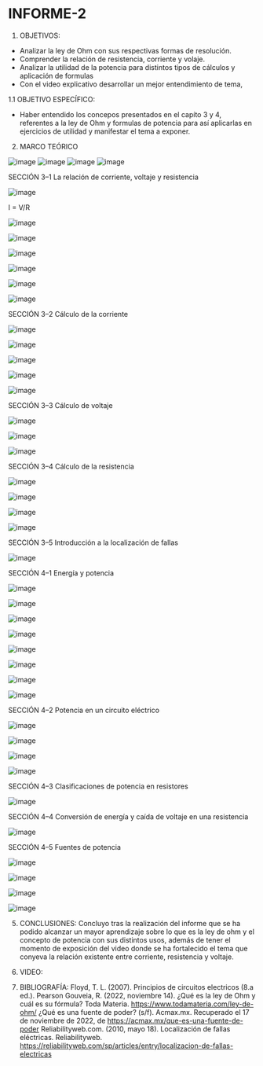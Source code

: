 # INFORME-2

1. OBJETIVOS:
- Analizar la ley de Ohm con sus respectivas formas de resolución.
- Comprender la relación de resistencia, corriente y volaje.
- Analizar la utilidad de la potencia para distintos tipos de cálculos y aplicación de formulas
- Con el video explicativo desarrollar un mejor entendimiento de tema,

1.1 OBJETIVO ESPECÍFICO:
- Haber entendido los concepos presentados en el capíto 3 y 4, referentes a la ley de Ohm y formulas de potencia para así aplicarlas en ejercicios de utilidad y manifestar el tema a exponer.

2. MARCO TEÓRICO

![image](https://user-images.githubusercontent.com/117920423/202385714-a4debc6a-1f9e-4ac2-bb8d-502df435ddd3.png)
![image](https://user-images.githubusercontent.com/117920423/202385797-1bb1f7e4-04f7-47b5-adda-e0b55bbcc8ee.png)
![image](https://user-images.githubusercontent.com/117920423/202385871-65ea11d5-e4fc-48af-8166-34a185570b8f.png)
![image](https://user-images.githubusercontent.com/117920423/202385943-e5d9a0db-61af-445d-9d18-4ed96294735d.png)


SECCIÓN 3–1 La relación de corriente, voltaje y resistencia

![image](https://user-images.githubusercontent.com/117920423/202386223-b8d9dddb-2267-44eb-a858-d68f97ec39c3.png)

I = V/R

![image](https://user-images.githubusercontent.com/117920423/202386339-e3454ea9-0647-44da-8ae9-1d2af3a8a0d4.png)



![image](https://user-images.githubusercontent.com/117920423/202386422-f961657f-141e-48d9-a5d4-01fc2041f950.png)



![image](https://user-images.githubusercontent.com/117920423/202386477-15fc321e-2ca4-41bc-b842-06abb6e6d9d0.png)



![image](https://user-images.githubusercontent.com/117920423/202386554-829709c6-9994-473d-8645-626296201afb.png)



![image](https://user-images.githubusercontent.com/117920423/202386658-eb5a72cb-c50e-495d-a2ba-d56f79b98e7d.png)



![image](https://user-images.githubusercontent.com/117920423/202386704-d4f0959b-5a6a-4d6c-9504-ec16b0bd1baf.png)



SECCIÓN 3–2 Cálculo de la corriente

![image](https://user-images.githubusercontent.com/117920423/202386835-62199f3a-e5e3-4da7-ae14-f17b8b2c8a9d.png)



![image](https://user-images.githubusercontent.com/117920423/202386859-713c84a5-2696-42c1-aef0-e438b7ba1eb1.png)



![image](https://user-images.githubusercontent.com/117920423/202386892-d5b97816-95c4-4cc7-8bb6-505edf90a575.png)



![image](https://user-images.githubusercontent.com/117920423/202386932-65bc884e-1dfb-4535-b750-3c4934eb08a4.png)

![image](https://user-images.githubusercontent.com/117920423/202386955-18e98f3e-1194-41df-83bc-e01b7a4f60e6.png)



SECCIÓN 3–3 Cálculo de voltaje

![image](https://user-images.githubusercontent.com/117920423/202387076-0663271e-1af0-4918-9e63-35a335d1535a.png)

![image](https://user-images.githubusercontent.com/117920423/202387149-71e2a4a7-5829-44b0-a3c4-990cca244d2e.png)



![image](https://user-images.githubusercontent.com/117920423/202387322-35adc28e-b765-4c5f-a634-4b933e3b8346.png)



SECCIÓN 3–4 Cálculo de la resistencia

![image](https://user-images.githubusercontent.com/117920423/202387407-7dca4fb7-9ea6-4a77-bd13-dd75acb39c74.png)



![image](https://user-images.githubusercontent.com/117920423/202387444-e9f7b63c-ab69-4f6b-b2c5-e3b4b591b1bf.png)



![image](https://user-images.githubusercontent.com/117920423/202387525-eb4beff5-2c3a-4633-a526-8940bc608844.png)



![image](https://user-images.githubusercontent.com/117920423/202387565-3cae0b43-3e2d-4e6f-93ab-f3f915323f09.png)



SECCIÓN 3–5 Introducción a la localización de fallas

![image](https://user-images.githubusercontent.com/117920423/202387740-2fb86df2-ba08-4881-ba08-dedfdfa80e86.png)




SECCIÓN 4–1 Energía y potencia

![image](https://user-images.githubusercontent.com/117920423/202387870-59e4b933-ef63-433b-81a7-c64aee97a15f.png)



![image](https://user-images.githubusercontent.com/117920423/202387901-f1f78610-777c-4641-8908-34c53bbe5006.png)



![image](https://user-images.githubusercontent.com/117920423/202387947-32253873-721e-4b0f-8164-1da23505e13d.png)



![image](https://user-images.githubusercontent.com/117920423/202387987-414ace6a-56e4-49ba-afb1-9a451c8bfd16.png)



![image](https://user-images.githubusercontent.com/117920423/202388044-61fc663c-b657-404f-a114-f41a89d9666f.png)



![image](https://user-images.githubusercontent.com/117920423/202388081-a4236cde-47ff-48a2-b12d-63a8ae368d4b.png)



![image](https://user-images.githubusercontent.com/117920423/202388131-26a456b3-210b-4819-9d81-71cf69ada43f.png)



![image](https://user-images.githubusercontent.com/117920423/202388164-b3741f95-5160-4bc7-97d2-5be99042cae6.png)



SECCIÓN 4–2 Potencia en un circuito eléctrico

![image](https://user-images.githubusercontent.com/117920423/202388253-b37fb3fc-42da-44d9-a33e-d85cff021309.png)



![image](https://user-images.githubusercontent.com/117920423/202388291-ba1c5f30-d9bc-42ec-9e1c-c5ed7806670d.png)



![image](https://user-images.githubusercontent.com/117920423/202388340-48ac624f-13df-47fe-8e8d-51d8976768be.png)



![image](https://user-images.githubusercontent.com/117920423/202388376-8d7412de-c3fe-47e2-a7dc-4d7a8f89d293.png)



SECCIÓN 4–3 Clasificaciones de potencia en resistores

![image](https://user-images.githubusercontent.com/117920423/202388508-f154a828-44a3-4273-af4b-b67a6851d755.png)



SECCIÓN 4–4 Conversión de energía y caída de voltaje en una resistencia

![image](https://user-images.githubusercontent.com/117920423/202388564-4c2f7f2d-67ba-42e9-8187-a673e39a4b95.png)



SECCIÓN 4–5 Fuentes de potencia

![image](https://user-images.githubusercontent.com/117920423/202388653-82f01134-a1b8-4bb8-9652-4aacc27526c7.png)



![image](https://user-images.githubusercontent.com/117920423/202388727-85903420-74e7-46b8-8ad5-2099678f1979.png)



![image](https://user-images.githubusercontent.com/117920423/202388753-cb38a32c-24c6-42e3-9fd8-69cd24d7eb18.png)



![image](https://user-images.githubusercontent.com/117920423/202388775-63d00c12-9afc-4066-b9cf-cc3c18d8a83c.png)




5. CONCLUSIONES: Concluyo tras la realización del informe que se ha podido alcanzar un mayor aprendizaje sobre lo que es la ley de ohm y el concepto de potencia con sus distintos usos, además de tener el momento de exposición del video donde se ha fortalecido el tema que conyeva la relación existente entre corriente, resistencia y voltaje.

6. VIDEO: 

7. BIBLIOGRAFÍA:
Floyd, T. L. (2007). Principios de circuitos electricos (8.a ed.). Pearson
Gouveia, R. (2022, noviembre 14). ¿Qué es la ley de Ohm y cuál es su fórmula? Toda Materia. https://www.todamateria.com/ley-de-ohm/
¿Qué es una fuente de poder? (s/f). Acmax.mx. Recuperado el 17 de noviembre de 2022, de https://acmax.mx/que-es-una-fuente-de-poder
Reliabilityweb.com. (2010, mayo 18). Localización de fallas eléctricas. Reliabilityweb. https://reliabilityweb.com/sp/articles/entry/localizacion-de-fallas-electricas























































































































































































































